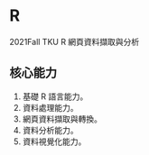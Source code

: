# R
2021Fall TKU R 網頁資料擷取與分析

## 核心能力

1. 基礎 R 語言能力。
2. 資料處理能力。
3. 網頁資料擷取與轉換。
4. 資料分析能力。
5. 資料視覺化能力。
